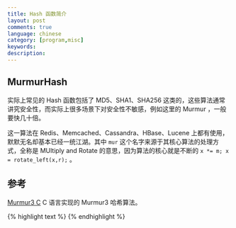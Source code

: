 ```yaml
---
title: Hash 函数简介
layout: post
comments: true
language: chinese
category: [program,misc]
keywords:
description:
---
```



<!-- more -->

## MurmurHash

实际上常见的 Hash 函数包括了 MD5、SHA1、SHA256 这类的，这些算法通常讲究安全性，而实际上很多场景下对安全性不敏感，例如这里的 Murmur ，一般要快几十倍。

这一算法在 Redis、Memcached、Cassandra、HBase、Lucene 上都有使用，默默无名却基本已经一统江湖。其中 `mur` 这个名字来源于其核心算法的处理方式，全称是 MUltiply and Rotate 的意思，因为算法的核心就是不断的 `x *= m; x = rotate_left(x,r);` 。

<!--
那Java自己的String的hashCode()呢？ 用的是Horner法则， s[0]*31^(n-1) + s[1]*31^(n-2) + ... + s[n-1]

实现上是循环原哈希值×31再加下一个Char的值，算法及其复杂度简单一目了然，连我都能看懂。

for (int i = 0; i < str.length(); i++) { hash = 31*hash + str.charAt[i]; }

注意，int会溢出成负数，再溢成正数，比如"abcde"是 92599395， abcdef"是 -1424385949， "abcdefgh" 是 1259673732

Eclipse的自动代码生成的hashCode()函数也是类似的，循环原哈希值×31，再加下一个属性的hashCode()值。

31有个很好的特性，就是用移位和减法来代替乘法，可以得到更好的性能：31*i==(i<<5)-i。现在的VM可以自动完成这种优化。 Java自己的HashMap，会在调用Key的hashCode()得到一个数值后，用以下算法再hash一次，免得Key自己实现的hashCode()质量太差。

static int hash(int h) {
    h ^= (h >>> 20) ^ (h >>> 12);
    return h ^ (h >>> 7) ^ (h >>> 4);
}

那为什么Cassandra们不选简单直白的Horner法则呢？

我猜原因之一是它的性能，有个评测用js来跑的，还是murmur好些。

再猜原因之二它的变化不够激烈，比如"abc"是96354， "abd"就比它多1。而用 murmur"abc"是1118836419，"abd"是413429783。像在Jedis里，它的几个Shard节点的名字就叫做shard-1,shard-2，shard-3而已，hash这几个字符串，murmur的结果还能均匀的落在一致性哈希环上，用Honer法则就不行了。
-->























<!--
DJBHash()
 - hash += (hash << 5) + (*str++);
 + hash = ((hash << 5) + hash)  + (*str++);

https://www.byvoid.com/zhs/blog/string-hash-compare
http://www.partow.net/programming/hashfunctions/index.html

https://github.com/davidar/c-hashtable  ****
https://github.com/larsendt/hashtable
https://github.com/DavidLeeds/hashmap
https://github.com/janneku/hashmap
https://github.com/ankurs/Hash-Table

C library for consistent hashing, and langauge bindings
https://github.com/RJ/ketama
https://github.com/chrismoos/hash-ring

宏实现的HashTable
https://github.com/troydhanson/uthash

介绍如何写HashTable
https://github.com/jamesroutley/write-a-hash-table

Cuckoo Hash算法
https://github.com/kroki/Cuckoo-hash

Murmur算法
https://github.com/PeterScott/murmur3

非加密算法xxHash
https://github.com/Cyan4973/xxHash

漫谈非加密哈希算法
https://segmentfault.com/a/1190000010990136



Hash算法
Robin Hood Hashing
HyperLogLog
FNV hash

Fowler-Noll-Vo, FNV 哈希算法是以三位发明人 Glenn Fowler、Landon Curt Noll、Phong Vo 的名字来命名的，最早在 1991 年提出；可以保持较小的冲突率，高度分散使它适用于 Hash 一些非常相近的字符串，比如 URL、Hostname、文件名、text、IP 地址等。


## Hash Table
允许多线程读写的并发Hash库，以及murmur3
https://github.com/efficient/libcuckoo
https://github.com/savoirfairelinux/opendht

非加密 Hash 算法使用比较多的是 [xxHash](https://github.com/Cyan4973/xxHash)、



Google实现的既简单的Consistent Hash
https://blog.helong.info/blog/2015/03/13/jump_consistent_hash/


https://github.com/DavidLeeds/hashmap




底层数据结构的实现及其压测
https://attractivechaos.wordpress.com/2008/10/07/another-look-at-my-old-benchmark/
https://attractivechaos.wordpress.com/2018/01/13/revisiting-hash-table-performance/
https://attractivechaos.wordpress.com/2008/08/28/comparison-of-hash-table-libraries/
https://attractivechaos.wordpress.com/2008/09/02/implementing-generic-hash-library-in-c/
据说谷歌的hash性能很好
https://github.com/sparsehash/sparsehash

从uthash开始修改
https://github.com/troydhanson/uthash

一个 Hash 表一般包括了如下的几个步骤。

* add/replace
* find
* delete
* count
* iterate
* sort

## Hash 算法

简单高效的字符串哈希算有 BKDRHash、APHash、DJBHash、JSHash、RSHash、SDBMHash、PJWHash、ELFHash 等，据说 BKDRHash 算法的效果最好。

### Jenkins Hash

开始 Bob Jenkins 提出了多个基于字符串的通用 Hash 算法，随后，Thomas Wang 在此基础上，针对固定整数输入做了相应的 Hash 算法，因此也被称为 Wang-Jenkins Hash 算法。

其关键特性有：A) 雪崩性，更改任意一位将引起输出有一半以上的位变化；B) 可逆性。

http://d0evi1.com/wang-jenkins-hash/
https://naml.us/tags/thomas-wang/
http://burtleburtle.net/bob/hash/integer.html

### City Hash

Google 在今年的四月份公布了一个叫做 CityHash 的方法，能比较快的生成一个 64 位的字符串签名，而且在 64 位 CPU 上做了特殊优化。

https://web.stanford.edu/class/ee380/Abstracts/121017-slides.pdf
https://github.com/google/cityhash
https://blog.csdn.net/yfkiss/article/details/7337382

### Murmur Hash

/post/hash-functions-introduce.html

https://github.com/attractivechaos/klib/blob/master/khash.h
http://troydhanson.github.io/uthash/userguide.html#hash_functions
https://github.com/attractivechaos/udb2/blob/master/common.c#L8
https://github.com/LambdaSchool/C-Hash-Tables

Three "extras" come with uthash. These provide lists, dynamic arrays and strings:

utlist.h provides linked list macros for C structures.
utarray.h implements dynamic arrays using macros.
utstring.h implements a basic dynamic string.

解决冲突的方法有：A) 链式；B) 开放寻址 (Open Addressing) 。后者可以是 Liner Probing

Lock-Free的实现
https://github.com/divfor/atomic_hash
https://preshing.com/20130605/the-worlds-simplest-lock-free-hash-table/


https://www.jianshu.com/p/5d6c9a77a317


###########################################
## 一致性Hash
###########################################

https://yikun.github.io/2016/06/09/%E4%B8%80%E8%87%B4%E6%80%A7%E5%93%88%E5%B8%8C%E7%AE%97%E6%B3%95%E7%9A%84%E7%90%86%E8%A7%A3%E4%B8%8E%E5%AE%9E%E8%B7%B5/
http://blog.csdn.net/cywosp/article/details/23397179

普通 Hash 算法的劣势是当 Node 数发生变化后，数据项会被重新 "打散"，导致大部分数据项不能落到原来的节点上，从而导致大量数据需要迁移。一致性 Hash 算法的一个重要目的就是当增加或者删除节点时，对于大多数 item，保证原来分配到的某个 Node，现在仍然应该分配到那个 Node，将数据迁移量的降到最低。

https://en.wikipedia.org/wiki/Consistent_hashing
https://github.com/chrismoos/hash-ring

https://github.com/clibs/hash
https://github.com/kroki/Cuckoo-hash
https://github.com/Cyan4973/xxHash
https://github.com/troydhanson/uthash
https://github.com/PeterScott/murmur3

-->

## 参考

[Murmur3 C](https://github.com/PeterScott/murmur3) C 语言实现的 Murmur3 哈希算法。

{% highlight text %}
{% endhighlight %}
